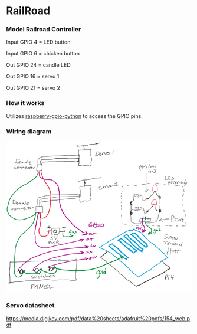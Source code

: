 # RailRoad
### Model Railroad Controller

Input GPIO 4 = LED button

Input GPIO 6 = chicken button

Out GPIO 24 = candle LED

Out GPIO 16 = servo 1

Out GPIO 21 = servo 2

### How it works
Utilizes [raspberry-gpio-python](https://sourceforge.net/p/raspberry-gpio-python/wiki/Examples/) to access the GPIO pins.


### Wiring diagram
![](https://raw.githubusercontent.com/LookHere/RailRoad/master/images/diagram-1a.png)

### Servo datasheet
https://media.digikey.com/pdf/data%20sheets/adafruit%20pdfs/154_web.pdf
